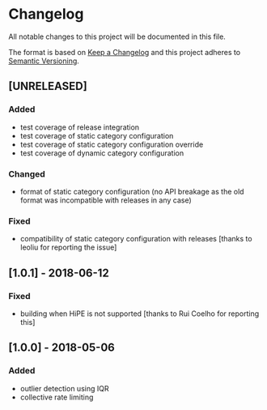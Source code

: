 # Changelog
All notable changes to this project will be documented in this file.

The format is based on [Keep a Changelog](http://keepachangelog.com/en/1.0.0/)
and this project adheres to [Semantic Versioning](http://semver.org/spec/v2.0.0.html).

## [UNRELEASED]
### Added
- test coverage of release integration
- test coverage of static category configuration
- test coverage of static category configuration override
- test coverage of dynamic category configuration
### Changed
- format of static category configuration (no API breakage as the old format was incompatible with releases in any case)
### Fixed
- compatibility of static category configuration with releases [thanks to leoliu for reporting the issue]

## [1.0.1] - 2018-06-12
### Fixed
- building when HiPE is not supported [thanks to Rui Coelho for reporting this]

## [1.0.0] - 2018-05-06
### Added
- outlier detection using IQR
- collective rate limiting

